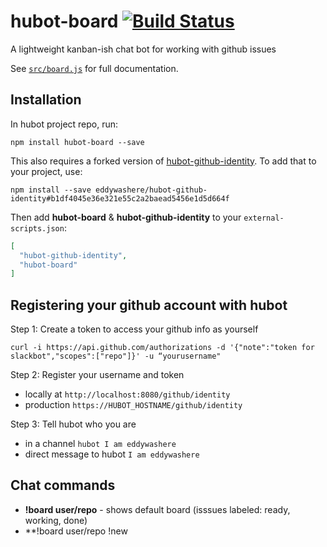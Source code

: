 # hubot-board [![Build Status](http://img.shields.io/travis/eddywashere/hubot-board/master.svg)](https://travis-ci.org/eddywashere/hubot-board)

A lightweight kanban-ish chat bot for working with github issues

See [`src/board.js`](src/board.js) for full documentation.

## Installation

In hubot project repo, run:

```
npm install hubot-board --save
```

This also requires a forked version of [hubot-github-identity](https://github.com/eddywashere/hubot-github-identity/commit/b1df4045e36e321e55c2a2baead5456e1d5d664f). To add that to your project, use:

```
npm install --save eddywashere/hubot-github-identity#b1df4045e36e321e55c2a2baead5456e1d5d664f
```

Then add **hubot-board** & **hubot-github-identity** to your `external-scripts.json`:

```json
[
  "hubot-github-identity",
  "hubot-board"
]
```

## Registering your github account with hubot

Step 1: Create a token to access your github info as yourself

```
curl -i https://api.github.com/authorizations -d '{"note":"token for slackbot","scopes":["repo"]}' -u “yourusername"
```

Step 2: Register your username and token

- locally at `http://localhost:8080/github/identity`
- production `https://HUBOT_HOSTNAME/github/identity`

Step 3: Tell hubot who you are

- in a channel `hubot I am eddywashere`
- direct message to hubot `I am eddywashere`

## Chat commands

- **!board user/repo** - shows default board (isssues labeled: ready, working, done)
- **!board user/repo !new <title> - <body> - creates a new issue
- **!board user/repo !(backlog|ready|working|done)** - shows all backlog items
- **!board user/repo !mine** - shows all issues assigned to you
- **!board user/repo milestone:version** - shows board for the given milestone (ex: mile-stone-name:part-two)
- **!board user/repo milestone:version !new <title> - <body> - creates a new issue for a milestone
- **!board user/repo milestone:version !(backlog|ready|working|done)** - show backlog issues for the given milestone
- **!board user/repo milestone:version !mine** - show issues assigned to you for the given milestone

## TODO

- brainstorm ideas for sorting issues by priority
- add in commands as needed
